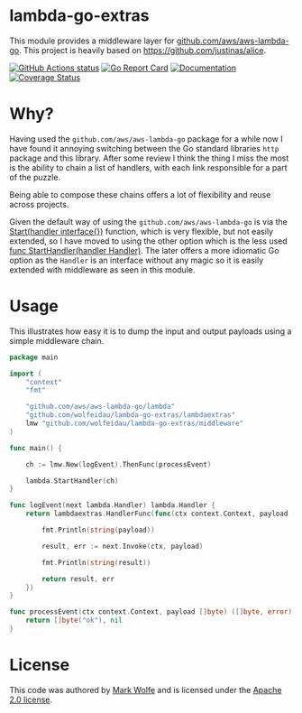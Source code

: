 # lambda-go-extras

This module provides a middleware layer for [github.com/aws/aws-lambda-go](https://github.com/aws/aws-lambda-go). This project is heavily based on https://github.com/justinas/alice.

[![GitHub Actions status](https://github.com/wolfeidau/lambda-go-extras/workflows/Go/badge.svg?branch=master)](https://github.com/wolfeidau/lambda-go-extras/actions?query=workflow%3AGo)
[![Go Report Card](https://goreportcard.com/badge/github.com/wolfeidau/lambda-go-extras)](https://goreportcard.com/report/github.com/wolfeidau/lambda-go-extras)
[![Documentation](https://godoc.org/github.com/wolfeidau/lambda-go-extras?status.svg)](https://godoc.org/github.com/wolfeidau/lambda-go-extras) [![Coverage Status](https://coveralls.io/repos/github/wolfeidau/lambda-go-extras/badge.svg?branch=master)](https://coveralls.io/github/wolfeidau/lambda-go-extras?branch=master)

# Why?

Having used the `github.com/aws/aws-lambda-go` package for a while now I have found it annoying switching between the Go standard libraries `http` package and this library. After some review I think the thing I miss the most is the ability to chain a list of handlers, with each link responsible for a part of the puzzle.

Being able to compose these chains offers a lot of flexibility and reuse across projects.

Given the default way of using the `github.com/aws/aws-lambda-go` is via the [Start(handler interface{})](https://godoc.org/github.com/aws/aws-lambda-go/lambda#Start) function, which is very flexible, but not easily extended, so I have moved to using the other option which is the less used [func StartHandler(handler Handler)](https://godoc.org/github.com/aws/aws-lambda-go/lambda#StartHandler). The later offers a more idiomatic Go option as the `Handler` is an interface without any magic so it is easily extended with middleware as seen in this module.

# Usage

This illustrates how easy it is to dump the input and output payloads using a simple middleware chain.

```go
package main

import (
	"context"
	"fmt"

	"github.com/aws/aws-lambda-go/lambda"
	"github.com/wolfeidau/lambda-go-extras/lambdaextras"
	lmw "github.com/wolfeidau/lambda-go-extras/middleware"
)

func main() {

	ch := lmw.New(logEvent).ThenFunc(processEvent)

	lambda.StartHandler(ch)
}

func logEvent(next lambda.Handler) lambda.Handler {
	return lambdaextras.HandlerFunc(func(ctx context.Context, payload []byte) ([]byte, error) {

		fmt.Println(string(payload))

		result, err := next.Invoke(ctx, payload)

		fmt.Println(string(result))

		return result, err
	})
}

func processEvent(ctx context.Context, payload []byte) ([]byte, error) {
	return []byte("ok"), nil
}
```

# License

This code was authored by [Mark Wolfe](https://www.wolfe.id.au) and is licensed under the [Apache 2.0 license](http://www.apache.org/licenses/LICENSE-2.0).